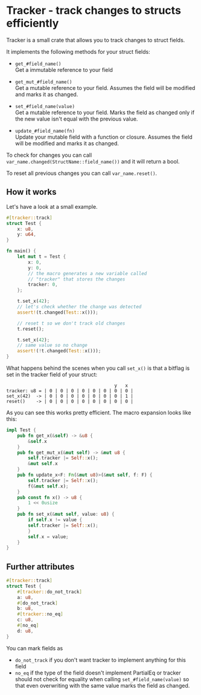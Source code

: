 # Tracker - track changes to structs efficiently

Tracker is a small crate that allows you to track changes to struct fields.

It implements the following methods for your struct fields:

+ `get_#field_name()`  
  Get a immutable reference to your field

+ `get_mut_#field_name()`  
  Get a mutable reference to your field. Assumes the field will be modified and marks it as changed.

+ `set_#field_name(value)`  
  Get a mutable reference to your field. Marks the field as changed only if the new value isn't equal with the previous value.

+ `update_#field_name(fn)`  
  Update your mutable field with a function or closure. Assumes the field will be modified and marks it as changed.

To check for changes you can call `var_name.changed(StructName::field_name())` and it will return a bool.

To reset all previous changes you can call `var_name.reset()`.


## How it works

Let's have a look at a small example.

```rust
#[tracker::track]
struct Test {
    x: u8,
    y: u64,
}

fn main() {
	let mut t = Test {
		x: 0,
        y: 0,
		// the macro generates a new variable called
		// "tracker" that stores the changes
		tracker: 0,
    };

	t.set_x(42);
	// let's check whether the change was detected
	assert!(t.changed(Test::x()));

    // reset t so we don't track old changes
	t.reset();

    t.set_x(42);
	// same value so no change
	assert!(!t.changed(Test::x()));
}
```

What happens behind the scenes when you call `set_x()` is that a bitflag is set in the tracker field of your struct:

```
                                        y   x
tracker: u8 = | 0 | 0 | 0 | 0 | 0 | 0 | 0 | 0 |
set_x(42)  -> | 0 | 0 | 0 | 0 | 0 | 0 | 0 | 1 |
reset()    -> | 0 | 0 | 0 | 0 | 0 | 0 | 0 | 0 |
```

As you can see this works pretty efficient.
The macro expansion looks like this:

```rust
impl Test {
    pub fn get_x(&self) -> &u8 {
        &self.x
    }
    pub fn get_mut_x(&mut self) -> &mut u8 {
        self.tracker |= Self::x();
        &mut self.x
    }
    pub fn update_x<F: Fn(&mut u8)>(&mut self, f: F) {
        self.tracker |= Self::x();
        f(&mut self.x);
    }
    pub const fn x() -> u8 {
        1 << 0usize
    }
    pub fn set_x(&mut self, value: u8) {
        if self.x != value {
        self.tracker |= Self::x();
        }
        self.x = value;
    }
}
```

## Further attributes

```rust
#[tracker::track]
struct Test {
    #[tracker::do_not_track]
    a: u8,
	#[do_not_track]
    b: u8,
    #[tracker::no_eq]
    c: u8,
    #[no_eq]
    d: u8,
}
```

You can mark fields as

+ `do_not_track` if you don't want tracker to implement anything for this field
+ `no_eq` if the type of the field doesn't implement PartialEq or tracker should not check for equality when calling `set_#field_name(value)` 
so that even overwriting with the same value marks the field as changed.